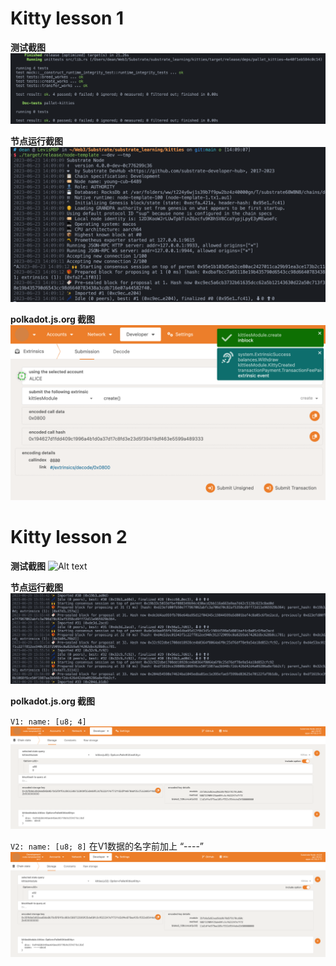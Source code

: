 # Kitty lesson 1
**测试截图**
![test](images/k1-image-2.png)

**节点运行截图**
![node template](images/k1-image.png)

**polkadot.js.org 截图**
![polkadotjs](images/k1-image-1.png)

# Kitty lesson 2
**测试截图**
![Alt text](k2-image-1.png)

**节点运行截图**
![Alt text](images/k2-image-2.png)

**polkadot.js.org 截图**

`V1: name: [u8; 4]`
![Alt text](images/k2-image-3.png)


`V2: name: [u8; 8]` 在V1数据的名字前加上 “----”
![Alt text](images/k2-image-4.png)